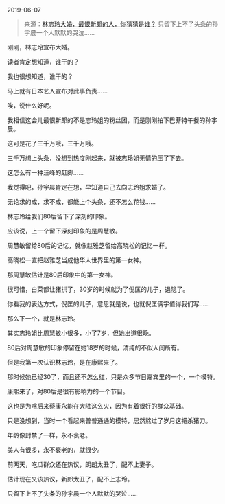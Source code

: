 2019-06-07

> 来源：[林志玲大婚，最恨新郎的人，你猜猜是谁？](http://mp.weixin.qq.com/s?__biz=MzU3NDc5Nzc0NQ==&mid=2247484763&idx=1&sn=e00a6898cbf3757522a1dc79f407db78&chksm=fd2da785ca5a2e9333c1b72df5032c9d6673f541cb3191e711b7be8a2c6c5268688d1d83d065&scene=27#wechat_redirect)
> 只留下上不了头条的孙宇晨一个人默默的哭泣......

刚刚，林志玲宣布大婚。

读者肯定想知道，谁干的？

  

我也很想知道，谁干的？

  

马上就有日本艺人宣布对此事负责......

唉，说什么好呢。

  

我相信这会儿最恨新郎的不是志玲姐的粉丝团，而是刚刚拍下巴菲特午餐的孙宇晨。

  

这可是花了三千万哦，三千万哦。

  

三千万想上头条，没想到热度刚起来，就被志玲姐无情的压了下去。

  

这怎么有一种汪峰的赶脚......

  

我觉得吧，孙宇晨肯定在想，早知道自己去向志玲姐求婚了。

  

无论求的成，求不成，都能上个头条，还不怎么花钱......

  

林志玲给我们80后留下了深刻的印象。

  

应该说，上一个留下深刻印象的是周慧敏。

  

周慧敏留给80后的记忆，就像赵雅芝留给高晓松的记忆一样。

  

高晓松一直把赵雅芝当成他华人世界里的第一女神。

  

那周慧敏估计是80后印象中的第一女神。

  

很可惜，白菜都让猪拱了，30岁的时候就为了倪匡的儿子，退隐了。

  

你看我的表达方式，倪匡的儿子，意思就是说，也就倪匡俩字值得我们写......

  

那么下一个，就是林志玲。

  

其实志玲姐比周慧敏小很多，小了7岁，但她出道很晚。

  

80后对周慧敏的印象停留在她18岁的时候，清纯的不似人间所有。

  

但是我第一次认识林志玲，是在康熙来了。

  

那时候她已经30了，而且还不怎么红，只是众多节目嘉宾里的一个，一个模特。

  

康熙来了，对80后是很有影响力的一个节目。

  

这也是为啥后来蔡康永能在大陆这么火，因为有着很好的群众基础。

  

只是没想到，当时一个看起来普普通通的模特，居然熬过了岁月这把杀猪刀。

  

年龄像封禁了一样，永不衰老。

  

美人有很多，永不衰老的，就很少。

  

前两天，吃瓜群众还在热议，朗朗太丑了，配不上妻子。

  

估计现在又该热议，新郎太丑了，配不上志玲。

  

只留下上不了头条的孙宇晨一个人默默的哭泣......

